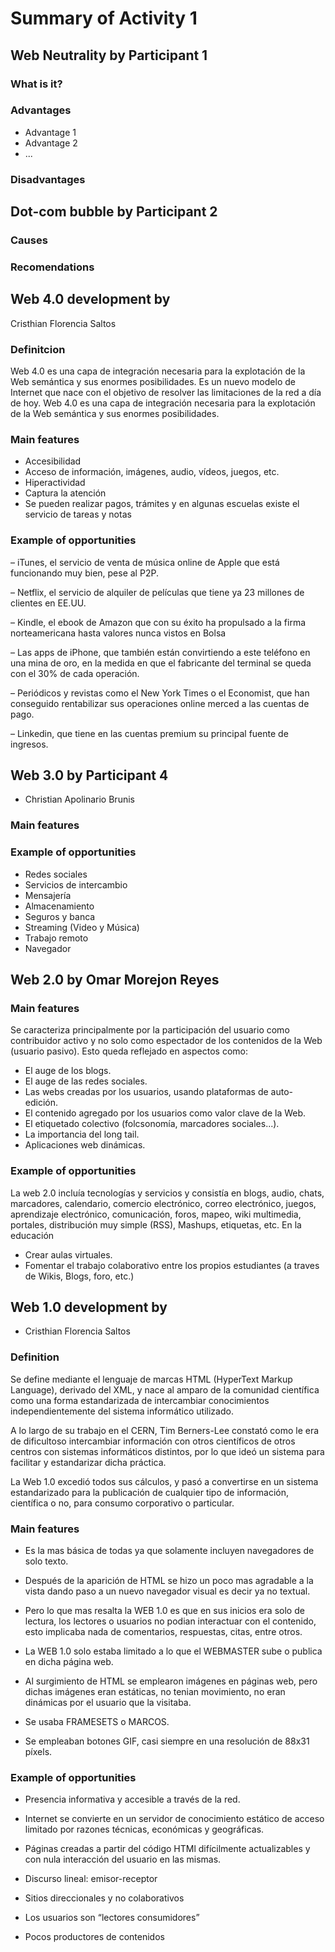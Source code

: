 # Summary of Activity 1


## Web Neutrality by Participant 1

### What is it?

### Advantages
  - Advantage 1
  - Advantage 2
  - ...

### Disadvantages


## Dot-com bubble by Participant 2

### Causes

### Recomendations


## Web 4.0 development by 

Cristhian Florencia Saltos

### Definitcion

Web 4.0 es una capa de integración necesaria para la explotación de la Web semántica y sus enormes posibilidades. Es un nuevo modelo de Internet que nace con el objetivo de resolver las limitaciones de la red a día de hoy.
Web 4.0 es una capa de integración necesaria para la explotación de la Web semántica y sus enormes posibilidades.

### Main features
-  Accesibilidad
-  Acceso de información, imágenes, audio, vídeos, juegos, etc.
-  Hiperactividad
-  Captura la atención
-  Se pueden realizar pagos, trámites y en algunas escuelas existe el servicio de tareas y notas

### Example of opportunities

– iTunes, el servicio de venta de música online de Apple que está funcionando muy bien, pese al P2P.

– Netflix, el servicio de alquiler de películas que tiene ya 23 millones de clientes en EE.UU.

– Kindle, el ebook de Amazon que con su éxito ha propulsado a la firma norteamericana hasta valores nunca vistos en Bolsa

– Las apps de iPhone, que también están convirtiendo a este teléfono en una mina de oro, en la medida en que el fabricante del terminal se queda con el 30% de cada operación.

– Periódicos y revistas como el New York Times o el Economist, que han conseguido rentabilizar sus operaciones online merced a las cuentas de pago.

– Linkedin, que tiene en las cuentas premium su principal fuente de ingresos.



## Web 3.0 by Participant 4
- Christian Apolinario Brunis

### Main features

### Example of opportunities
- Redes sociales
- Servicios de intercambio
- Mensajería
- Almacenamiento
- Seguros y banca
- Streaming (Video y Música)
- Trabajo remoto
- Navegador


## Web 2.0 by Omar Morejon Reyes

### Main features
Se caracteriza principalmente por la participación del usuario como contribuidor activo y no solo como espectador de los contenidos de la Web (usuario pasivo). Esto queda reflejado en aspectos como: 
 - El auge de los blogs.
 - El auge de las redes sociales.
 - Las webs creadas por los usuarios, usando plataformas de auto-edición.
 - El contenido agregado por los usuarios como valor clave de la Web.
 - El etiquetado colectivo (folcsonomía, marcadores sociales...).
 - La importancia del long tail.
 - Aplicaciones web dinámicas.
 
### Example of opportunities
La web 2.0 incluía tecnologías y servicios y consistía en blogs, audio, chats, marcadores, calendario, comercio electrónico, correo electrónico, juegos, aprendizaje electrónico, comunicación, foros, mapeo, wiki multimedia, portales, distribución muy simple (RSS), Mashups, etiquetas, etc.
En la educación
 - Crear aulas virtuales.
 - Fomentar el trabajo colaborativo entre los propios estudiantes (a traves de Wikis, Blogs, foro, etc.)

## Web 1.0 development by
- Cristhian Florencia Saltos

### Definition

Se define mediante el lenguaje de marcas HTML (HyperText Markup Language), derivado del XML, y nace al amparo de la comunidad científica como una forma estandarizada de intercambiar conocimientos independientemente del sistema informático utilizado.

A lo largo de su trabajo en el CERN, Tim Berners-Lee constató como le era de dificultoso intercambiar información con otros científicos de otros centros con sistemas informáticos distintos, por lo que ideó un sistema para facilitar y estandarizar dicha práctica.

La Web 1.0 excedió todos sus cálculos, y pasó a convertirse en un sistema estandarizado para la publicación de cualquier tipo de información, científica o no, para consumo corporativo o particular.


### Main features

- Es la mas básica de todas ya que solamente incluyen navegadores de solo texto. 

- Después de la aparición de HTML se hizo un poco mas agradable a la vista dando paso a un nuevo navegador visual es decir ya no textual. 

- Pero lo que mas resalta la WEB 1.0 es que en sus inicios era solo de lectura, los lectores o usuarios no podian interactuar con el contenido, esto implicaba nada de comentarios, respuestas, citas, entre otros. 

- La WEB 1.0 solo estaba limitado a lo que el WEBMASTER sube o publica en dicha página web. 

- Al surgimiento de HTML se emplearon imágenes en páginas web, pero dichas imágenes eran estáticas, no tenian movimiento, no eran dinámicas por el usuario que la visitaba. 

- Se usaba FRAMESETS o MARCOS. 

- Se empleaban botones GIF, casi siempre en una resolución de 88x31 píxels. 


### Example of opportunities

- Presencia informativa y accesible a través de la red.

- Internet se convierte en un servidor de conocimiento estático de acceso limitado por razones técnicas, económicas y geográficas.

- Páginas creadas a partir del código HTMl difícilmente actualizables y con nula interacción del usuario en las mismas.

- Discurso lineal: emisor-receptor

- Sitios direccionales y no colaborativos

- Los usuarios son “lectores consumidores”

- Pocos productores de contenidos


